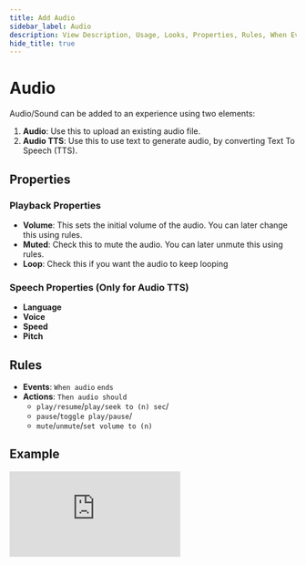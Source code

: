 ```yaml
---
title: Add Audio
sidebar_label: Audio
description: View Description, Usage, Looks, Properties, Rules, When Events, Then Actions, Compatibility, Tutorials for adding audio recorded from microphone in GMetri XR experiences.
hide_title: true
---
```


# Audio

Audio/Sound can be added to an experience using two elements:

1. **Audio**: Use this to upload an existing audio file.
2. **Audio TTS**: Use this to use text to generate audio, by converting Text To Speech (TTS).

## Properties

### Playback Properties

* **Volume**: This sets the initial volume of the audio. You can later change this using rules.
* **Muted**: Check this to mute the audio. You can later unmute this using rules.
* **Loop**: Check this if you want the audio to keep looping

### Speech Properties (Only for Audio TTS)

* **Language**
* **Voice**
* **Speed**
* **Pitch**

##  Rules

* **Events**: `When audio` `ends`
* **Actions**: `Then audio should` 
   * `play/resume`/`play/seek to (n) sec`/
   * `pause`/`toggle play/pause`/
   * `mute`/`unmute`/`set volume to (n)`

## Example

<iframe width={"100%"} height={"380px"}  src="https://www.youtube.com/embed/A2tYT2jo50E" frameborder="0" allow="accelerometer; autoplay; encrypted-media; gyroscope; picture-in-picture" allowfullscreen></iframe>
